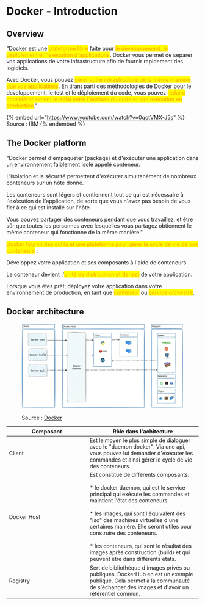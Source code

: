 # Docker - Introduction

## Overview

"Docker est une <mark style="color:orange;">plateforme libre</mark> faite pour <mark style="color:orange;">le développement, le déploiement et l'exécution d'applications</mark>. Docker vous permet de séparer vos applications de votre infrastructure afin de fournir rapidement des logiciels.&#x20;

Avec Docker, vous pouvez <mark style="color:orange;">gérer votre infrastructure de la même manière que vos applications</mark>. En tirant parti des méthodologies de Docker pour le developpement, le test et le déploiement du code, vous pouvez <mark style="color:orange;">réduire considérablement le délai entre l'écriture du code et son exécution en production</mark>."

{% embed url="https://www.youtube.com/watch?v=0qotVMX-J5s" %}
Source : IBM
{% endembed %}

## The Docker platform

"Docker permet d'empaqueter (package) et d'exécuter une application dans un environnement faiblement isolé appelé conteneur.&#x20;

L'isolation et la sécurité permettent d'exécuter simultanément de nombreux conteneurs sur un hôte donné.&#x20;

Les conteneurs sont légers et contiennent tout ce qui est nécessaire à l'exécution de l'application, de sorte que vous n'avez pas besoin de vous fier à ce qui est installé sur l'hôte.&#x20;

Vous pouvez partager des conteneurs pendant que vous travaillez, et être sûr que toutes les personnes avec lesquelles vous partagez obtiennent le même conteneur qui fonctionne de la même manière."

<mark style="color:orange;">Docker fournit des outils et une plateforme pour gérer le cycle de vie de vos conteneurs</mark> :

Développez votre application et ses composants à l'aide de conteneurs.&#x20;

Le conteneur devient l'<mark style="color:orange;">unité de distribution et de test</mark> de votre application.&#x20;

Lorsque vous êtes prêt, déployez votre application dans votre environnement de production, en tant que <mark style="color:orange;">conteneur</mark> ou <mark style="color:orange;">service orchestré</mark>.&#x20;

## Docker architecture

<figure><img src="../.gitbook/assets/image (13).png" alt=""><figcaption><p>Source : <a href="https://docs.docker.com/guides/docker-overview/">Docker</a></p></figcaption></figure>

<table data-full-width="true"><thead><tr><th width="197.5999755859375">Composant</th><th>Rôle dans l'achitecture</th></tr></thead><tbody><tr><td>Client</td><td>Est le moyen le plus simple de dialoguer avec le "daemon docker". Via une api, vous pouvez lui demander d'exécuter les commandes et ainsi gérer le cycle de vie des conteneurs.</td></tr><tr><td>Docker Host</td><td>Est constitué de différents composants:<br><br>* le docker daemon, qui est le service principal qui exécute les commandes et maintient l'état des conteneurs<br><br>* les images, qui sont l'équivalent des "iso" des machines virtuelles d'une certaines manière. Elle seront utiles pour construire des conteneurs.<br><br>* les conteneurs, qui sont le résultat des images après construction (build) et qui peuvent être dans différents états.</td></tr><tr><td>Registry</td><td>Sert de bibliothèque d'images privés ou publiques. DockerHub en est un exemple publique. Cela permet à la communauté de s'échanger des images et d'avoir un référentiel commun.</td></tr></tbody></table>
